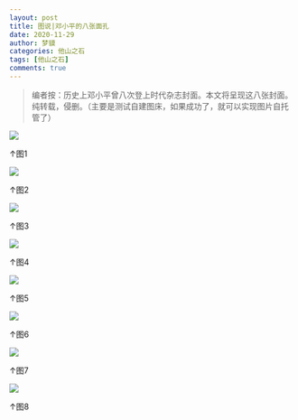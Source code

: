 ```yaml
---
layout: post
title: 图说|邓小平的八张面孔
date: 2020-11-29
author: 梦貘
categories: 他山之石
tags: [他山之石]
comments: true
---
```


> 编者按：历史上邓小平曾八次登上时代杂志封面。本文将呈现这八张封面。纯转载，侵删。（主要是测试自建图床，如果成功了，就可以实现图片自托管了）

![](http://pan.totemblog.tk/pan5g/%E5%8D%9A%E5%AE%A2%E5%9B%BE%E5%BA%8A/677517_600x600.jpg)

↑图1

![](http://pan.totemblog.tk/pan5g/%E5%8D%9A%E5%AE%A2%E5%9B%BE%E5%BA%8A/eca86bd9ddc7155695575a.jpg)

↑图2

![](http://pan.totemblog.tk/pan5g/%E5%8D%9A%E5%AE%A2%E5%9B%BE%E5%BA%8A/img_9601fa445832526f6931818fb261c19d0e65.jpeg)

↑图3

![](http://pan.totemblog.tk/pan5g/%E5%8D%9A%E5%AE%A2%E5%9B%BE%E5%BA%8A/offf3461dd0190cf81cf70f72227b3c0c.jpg)

↑图4

![](http://pan.totemblog.tk/pan5g/%E5%8D%9A%E5%AE%A2%E5%9B%BE%E5%BA%8A/ra080218052.jpg)

↑图5

![](http://pan.totemblog.tk/pan5g/%E5%8D%9A%E5%AE%A2%E5%9B%BE%E5%BA%8A/u%3D3255824805%2C789333900&fm%3D26&gp%3D0.jpg)

↑图6

![](http://pan.totemblog.tk/pan5g/%E5%8D%9A%E5%AE%A2%E5%9B%BE%E5%BA%8A/OIP.jpg)

↑图7

![](http://pan.totemblog.tk/pan5g/%E5%8D%9A%E5%AE%A2%E5%9B%BE%E5%BA%8A/ra080218055.jpg)

↑图8
